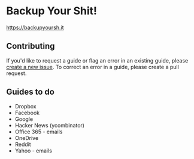 # Backup Your Shit!

https://backupyoursh.it

## Contributing

If you'd like to request a guide or flag an error in an existing guide, please [create a new issue](https://github.com/sa7mon/backup-your-shit/issues/new). To correct an error in a guide, please create a pull request.

## Guides to do

* Dropbox
* Facebook
* Google
* Hacker News (ycombinator)
* Office 365 - emails
* OneDrive
* Reddit
* Yahoo - emails
